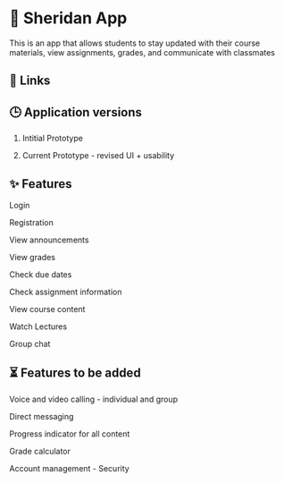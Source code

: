 # 📱 Sheridan App
This is an app that allows students to stay updated with their course materials, view assignments, grades, and communicate with classmates

## 🔗 Links


## 🕒 Application versions
1. Intitial Prototype

2. Current Prototype - revised UI + usability

## ✨ Features
Login

Registration

View announcements

View grades

Check due dates

Check assignment information

View course content

Watch Lectures

Group chat

## ⏳ Features to be added

Voice and video calling - individual and group

Direct messaging

Progress indicator for all content

Grade calculator

Account management - Security
